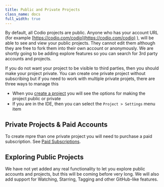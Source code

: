 ```yaml
---
title: Public and Private Projects
class_name: docs
full_width: true
---
```


By default, all Codio projects are public. Anyone who has your account URL (for example [https://codio.com/codio](https://codio.com/codio) ), will be able to see and view your public projects. They cannot edit them although they are free to fork them into their own account or anonymously. We are shortly going to be adding explore features so you can search for 3rd party accounts and projects.

If you do not want your project to be visible to third parties, then you should make your project private. You can create one private project without subscribing but if you need to work with multiple private projets, there are three ways to manage this

- When you [create a project](/docs/console/creating) you will see the options for making the project public or private
- If you are in the IDE, then you can select the `Project > Settings` menu item

## Private Projects & Paid Accounts
To create mpre than one private project you will need to purchase a paid subscription. See [Paid Subscriptions](/docs/subscriptions/).

## Exploring Public Projects
We have not yet added any real functionality to let you explore public accounts and projects, but this will be coming before very long. We will also add support for Watching, Starring, Tagging and other GitHub-like features.

